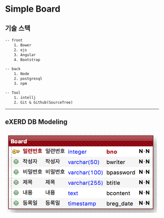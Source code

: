 # Simple Board

## 기술 스택
```
-- front
    1. Bower
    2. ejs
    3. Angular
    4. Bootstrap
```
```
-- back
    1. Node
    2. postgresql
    3. npm
```
```
-- Tool
    1. intellj
    2. Git & Github(SourceTree)
```

----
## eXERD DB Modeling
![alt text](https://github.com/Cho-Young-Il/angular/blob/master/angular01/dbmodel/board.png)